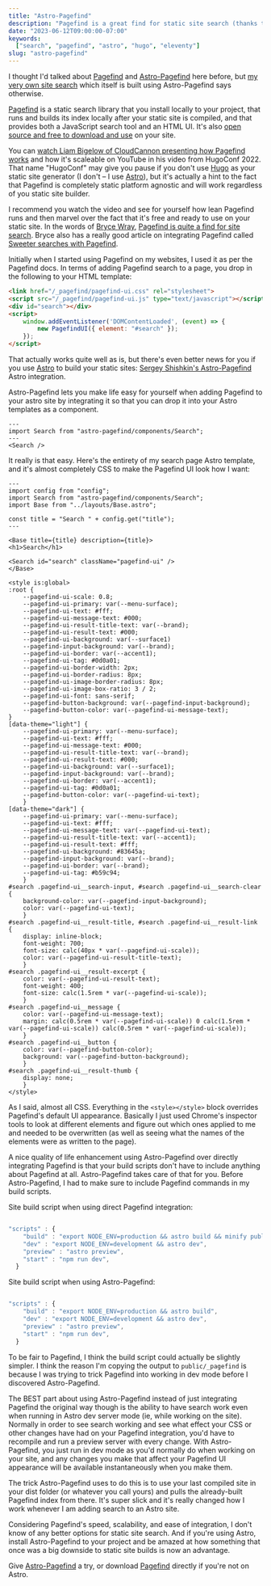 ```yaml
---
title: "Astro-Pagefind"
description: "Pagefind is a great find for static site search (thanks to Bryce Wray for that line) and Astro-Pagefind integrates it beautifully into Astro."
date: "2023-06-12T09:00:00-07:00"
keywords:
  ["search", "pagefind", "astro", "hugo", "eleventy"]
slug: "astro-pagefind"
---
```

I thought I'd talked about [Pagefind](https://pagefind.app) and [Astro-Pagefind](https://github.com/shishkin/astro-pagefind) here before, but [my very own site search](https://scottwillsey.com/search/) which itself is built using Astro-Pagefind says otherwise.

[Pagefind](https://pagefind.app) is a static search library that you install locally to your project, that runs and builds its index locally after your static site is compiled, and that provides both a JavaScript search tool and an HTML UI. It's also [open source and free to download and use](https://cloudcannon.com/blog/introducing-pagefind/) on your site.

You can [watch Liam Bigelow of CloudCannon presenting how Pagefind works](https://www.youtube.com/watch?v=74lsEXqRQys) and how it's scaleable on YouTube in his video from HugoConf 2022. That name "HugoConf" may give you pause if you don't use [Hugo](https://gohugo.io) as your static site generator (I don't – I use [Astro](https://astro.build)), but it's actually a hint to the fact that Pagefind is completely static platform agnostic and will work regardless of you static site builder.

I recommend you watch the video and see for yourself how lean Pagefind runs and then marvel over the fact that it's free and ready to use on your static site. In the words of [Bryce Wray](https://www.brycewray.com), [Pagefind is quite a find for site search](https://www.brycewray.com/posts/2022/07/pagefind-quite-find-site-search/). Bryce also has a really good article on integrating Pagefind called [Sweeter searches with Pagefind](https://www.brycewray.com/posts/2022/12/sweeter-searches-pagefind/).

Initially when I started using Pagefind on my websites, I used it as per the Pagefind docs. In terms of adding Pagefind search to a page, you drop in the following to your HTML template:

```html
<link href="/_pagefind/pagefind-ui.css" rel="stylesheet">
<script src="/_pagefind/pagefind-ui.js" type="text/javascript"></script>
<div id="search"></div> 
<script> 
	window.addEventListener('DOMContentLoaded', (event) => { 
		new PagefindUI({ element: "#search" }); 
	}); 
</script>
```
That actually works quite well as is, but there's even better news for you if you use [Astro](https://astro.build) to build your static sites: [Sergey Shishkin's Astro-Pagefind](https://github.com/shishkin/astro-pagefind) Astro integration.

Astro-Pagefind lets you make life easy for yourself when adding Pagefind to your astro site by integrating it so that you can drop it into your Astro templates as a component.

```astro
---
import Search from "astro-pagefind/components/Search";
---
<Search />
```

It really is that easy. Here's the entirety of my search page Astro template, and it's almost completely CSS to make the Pagefind UI look how I want:

```astro title="src/pages/search.astro"
---
import config from "config";
import Search from "astro-pagefind/components/Search";
import Base from "../layouts/Base.astro";

const title = "Search " + config.get("title");
---

<Base title={title} description={title}>
<h1>Search</h1>

<Search id="search" className="pagefind-ui" />
</Base>

<style is:global>
:root {
	--pagefind-ui-scale: 0.8;
	--pagefind-ui-primary: var(--menu-surface);
	--pagefind-ui-text: #fff;
	--pagefind-ui-message-text: #000;
	--pagefind-ui-result-title-text: var(--brand);
	--pagefind-ui-result-text: #000;
	--pagefind-ui-background: var(--surface1)
	--pagefind-input-background: var(--brand);
	--pagefind-ui-border: var(--accent1);
	--pagefind-ui-tag: #0d0a01;
	--pagefind-ui-border-width: 2px;
	--pagefind-ui-border-radius: 8px;
	--pagefind-ui-image-border-radius: 8px;
	--pagefind-ui-image-box-ratio: 3 / 2;
	--pagefind-ui-font: sans-serif;
	--pagefind-button-background: var(--pagefind-input-background);
	--pagefind-button-color: var(--pagefind-ui-message-text);
}
[data-theme="light"] {
	--pagefind-ui-primary: var(--menu-surface);
	--pagefind-ui-text: #fff;
	--pagefind-ui-message-text: #000;
	--pagefind-ui-result-title-text: var(--brand);
	--pagefind-ui-result-text: #000;
	--pagefind-ui-background: var(--surface1);
	--pagefind-input-background: var(--brand);
	--pagefind-ui-border: var(--accent1);
	--pagefind-ui-tag: #0d0a01;
	--pagefind-button-color: var(--pagefind-ui-text);
	}
[data-theme="dark"] {
	--pagefind-ui-primary: var(--menu-surface);
	--pagefind-ui-text: #fff;
	--pagefind-ui-message-text: var(--pagefind-ui-text);
	--pagefind-ui-result-title-text: var(--accent1);
	--pagefind-ui-result-text: #fff;
	--pagefind-ui-background: #83645a;
	--pagefind-input-background: var(--brand);
	--pagefind-ui-border: var(--brand);
	--pagefind-ui-tag: #b59c94;
	}
#search .pagefind-ui__search-input, #search .pagefind-ui__search-clear {
	background-color: var(--pagefind-input-background);
	color: var(--pagefind-ui-text);
	}
#search .pagefind-ui__result-title, #search .pagefind-ui__result-link {
	display: inline-block;
	font-weight: 700;
	font-size: calc(40px * var(--pagefind-ui-scale));
	color: var(--pagefind-ui-result-title-text);
	}
#search .pagefind-ui__result-excerpt {
	color: var(--pagefind-ui-result-text);
	font-weight: 400;
	font-size: calc(1.5rem * var(--pagefind-ui-scale));
	}
#search .pagefind-ui__message {
	color: var(--pagefind-ui-message-text);
	margin: calc(0.5rem * var(--pagefind-ui-scale)) 0 calc(1.5rem * var(--pagefind-ui-scale)) calc(0.5rem * var(--pagefind-ui-scale));
	}
#search .pagefind-ui__button {
	color: var(--pagefind-button-color);
	background: var(--pagefind-button-background);
	}
#search .pagefind-ui__result-thumb {
	display: none;
	}
</style>
```

As I said, almost all CSS. Everything in the `<style></style>` block overrides Pagefind's default UI appearance. Basically I just used Chrome's inspector tools to look at different elements and figure out which ones applied to me and needed to be overwritten (as well as seeing what the names of the elements were as written to the page).

A nice quality of life enhancement using Astro-Pagefind over directly integrating Pagefind is that your build scripts don't have to include anything about Pagefind at all. Astro-Pagefind takes care of that for you. Before Astro-Pagefind, I had to make sure to include Pagefind commands in my build scripts.

Site build script when using direct Pagefind integration:

```javascript title="package.json"

"scripts" : {
    "build" : "export NODE_ENV=production && astro build && minify public/styles/pagefind-ui.css > public/styles/pagefind-ui.min.css && ./pagefind --source dist && cp -r dist/_pagefind/ public/_pagefind",
    "dev" : "export NODE_ENV=development && astro dev",
    "preview" : "astro preview",
    "start" : "npm run dev",
  }

```

Site build script when using Astro-Pagefind:

```javascript title="package.json"

"scripts" : {
    "build" : "export NODE_ENV=production && astro build",
    "dev" : "export NODE_ENV=development && astro dev",
    "preview" : "astro preview",
    "start" : "npm run dev",
  }

```

To be fair to Pagefind, I think the build script could actually be slightly simpler. I think the reason I'm copying the output to `public/_pagefind` is because I was trying to trick Pagefind into working in dev mode before I discovered Astro-Pagefind.

The BEST part about using Astro-Pagefind instead of just integrating Pagefind the original way though is the ability to have search work even when running in Astro dev server mode (ie, while working on the site). Normally in order to see search working and see what effect your CSS or other changes have had on your Pagefind integration, you'd have to recompile and run a preview server with every change. With Astro-Pagefind, you just run in dev mode as you'd normally do when working on your site, and any changes you make that affect your Pagefind UI appearance will be available instantaneously when you make them.

The trick Astro-Pagefind uses to do this is to use your last compiled site in your dist folder (or whatever you call yours) and pulls the already-built Pagefind index from there. It's super slick and it's really changed how I work whenever I am adding search to an Astro site.

Considering Pagefind's speed, scalability, and ease of integration, I don't know of any better options for static site search. And if you're using Astro, install Astro-Pagefind to your project and be amazed at how something that once was a big downside to static site builds is now an advantage.

Give [Astro-Pagefind](https://github.com/shishkin/astro-pagefind) a try, or download [Pagefind](https://pagefind.app) directly if you're not on Astro.